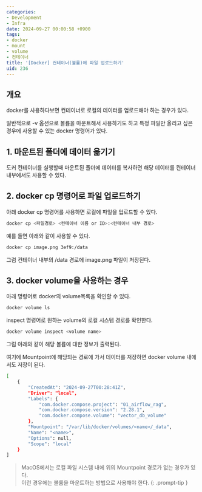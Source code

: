 ```yaml
---
categories:
- Development
- Infra
date: 2024-09-27 00:00:58 +0900
tags:
- docker
- mount
- volume
- 컨테이너
title: '[Docker] 컨테이너(볼륨)에 파일 업로드하기'
uid: 236
---
```


## 개요

docker를 사용하다보면 컨테이너로 로컬의 데이터를 업로드해야 하는 경우가 있다.

일반적으로 -v 옵션으로 볼륨을 마운트해서 사용하기도 하고 특정 파일만 올리고 싶은 경우에 사용할 수 있는 docker 명령어가 있다.

## 1. 마운트된 폴더에 데이터 옮기기

도커 컨테이너를 실행할때 마운트된 폴더에 데이터를 복사하면 해당 데이터를 컨테이너 내부에서도 사용할 수 있다.

## 2. docker cp 명령어로 파일 업로드하기

아래 docker cp 명령어를 사용하면 로컬에 파일을 업로드할 수 있다.

```bash
docker cp <파일경로> <컨테이너 이름 or ID>:<컨테이너 내부 경로>
```

예를 들면 아래와 같이 사용할 수 있다.

```bash
docker cp image.png 3ef9:/data
```

그럼 컨테이너 내부의 /data 경로에 image.png 파일이 저장된다.

## 3. docker volume을 사용하는 경우

아래 명령어로 docker의 volume목록을 확인할 수 있다.

```bash
docker volume ls
```

inspect 명령어로 원하는 volume의 로컬 시스템 경로를 확인한다.

```bash
docker volume inspect <volume name>
```

그럼 아래와 같이 해당 볼륨에 대한 정보가 출력된다.

여기에 Mountpoint에 해당되는 경로에 가서 데이터를 저장하면 docker volume 내에서도 저장이 된다.

```bash
[
    {
        "CreatedAt": "2024-09-27T00:28:41Z",
        "Driver": "local",
        "Labels": {
            "com.docker.compose.project": "01_airflow_rag",
            "com.docker.compose.version": "2.28.1",
            "com.docker.compose.volume": "vector_db_volume"
        },
        "Mountpoint": "/var/lib/docker/volumes/<name>/_data",
        "Name": "<name>",
        "Options": null,
        "Scope": "local"
    }
]
```

> MacOS에서는 로컬 파일 시스템 내에 위의 Mountpoint 경로가 없는 경우가 있다.<br>이런 경우에는 볼륨을 마운트하는 방법으로 사용해야 한다.
{: .prompt-tip }